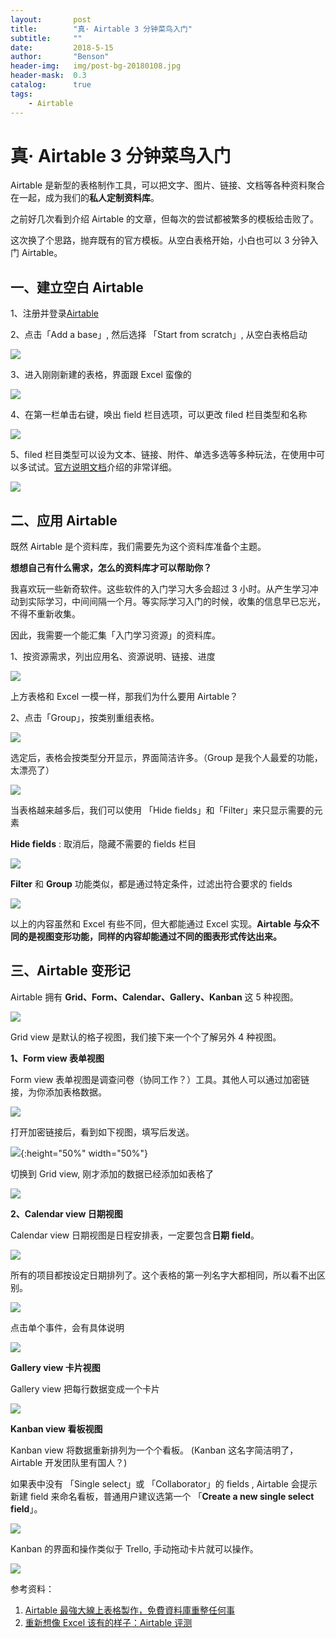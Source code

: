 ```yaml
---
layout:       post
title:        "真· Airtable 3 分钟菜鸟入门"
subtitle:     ""
date:         2018-5-15
author:       "Benson"
header-img:   img/post-bg-20180108.jpg
header-mask:  0.3
catalog:      true
tags:
    - Airtable
---
```

# 真· Airtable 3 分钟菜鸟入门

Airtable 是新型的表格制作工具，可以把文字、图片、链接、文档等各种资料聚合在一起，成为我们的**私人定制资料库**。

之前好几次看到介绍 Airtable 的文章，但每次的尝试都被繁多的模板给击败了。

这次换了个思路，抛弃既有的官方模板。从空白表格开始，小白也可以 3 分钟入门 Airtable。



## 一、建立空白 Airtable 

1、注册并登录[Airtable](https://airtable.com/)

2、点击「Add a base」, 然后选择 「Start from scratch」, 从空白表格启动

![](http://tc.seoipo.com/20180524095238.png)

3、进入刚刚新建的表格，界面跟 Excel 蛮像的

![](http://tc.seoipo.com/20180524095557.png)

4、在第一栏单击右键，唤出 field 栏目选项，可以更改 filed 栏目类型和名称

![](http://tc.seoipo.com/20180524095935.png)

5、filed 栏目类型可以设为文本、链接、附件、单选多选等多种玩法，在使用中可以多试试。[官方说明文档](https://support.airtable.com/hc/en-us/articles/203229705)介绍的非常详细。

![](http://tc.seoipo.com/20180524100437.png)



## 二、应用 Airtable 

既然 Airtable 是个资料库，我们需要先为这个资料库准备个主题。

**想想自己有什么需求，怎么的资料库才可以帮助你？**

我喜欢玩一些新奇软件。这些软件的入门学习大多会超过 3 小时。从产生学习冲动到实际学习，中间间隔一个月。等实际学习入门的时候，收集的信息早已忘光，不得不重新收集。

因此，我需要一个能汇集「入门学习资源」的资料库。

1、按资源需求，列出应用名、资源说明、链接、进度

![](http://tc.seoipo.com/20180524102247.png)

上方表格和 Excel 一模一样，那我们为什么要用 Airtable？

2、点击「Group」，按类别重组表格。

![](http://tc.seoipo.com/20180524102641.png)

选定后，表格会按类型分开显示，界面简洁许多。（Group 是我个人最爱的功能，太漂亮了）

![](http://tc.seoipo.com/20180524102740.png)

当表格越来越多后，我们可以使用 「Hide fields」和「Filter」来只显示需要的元素

**Hide fields** : 取消后，隐藏不需要的 fields 栏目 

![](http://tc.seoipo.com/20180524104251.png)

**Filter** 和 **Group** 功能类似，都是通过特定条件，过滤出符合要求的 fields

![](http://tc.seoipo.com/20180524105035.png)

以上的内容虽然和 Excel 有些不同，但大都能通过 Excel 实现。**Airtable 与众不同的是视图变形功能，同样的内容却能通过不同的图表形式传达出来。**



## 三、Airtable 变形记

Airtable 拥有 **Grid、Form、Calendar、Gallery、Kanban** 这 5 种视图。

![](http://tc.seoipo.com/20180524110129.png)

Grid view 是默认的格子视图，我们接下来一个个了解另外 4 种视图。



**1、Form view 表单视图**

Form view 表单视图是调查问卷（协同工作？）工具。其他人可以通过加密链接，为你添加表格数据。

![](http://tc.seoipo.com/20180524112225.png)

打开加密链接后，看到如下视图，填写后发送。

![](http://tc.seoipo.com/20180524112534.png){:height="50%" width="50%"}

切换到 Grid view, 刚才添加的数据已经添加如表格了

![](http://tc.seoipo.com/20180524112659.png)



**2、Calendar view 日期视图**

Calendar view 日期视图是日程安排表，一定要包含**日期 field**。

![](http://tc.seoipo.com/20180524111028.png)

所有的项目都按设定日期排列了。这个表格的第一列名字大都相同，所以看不出区别。

![](http://tc.seoipo.com/20180524111455.png)

点击单个事件，会有具体说明

![](http://tc.seoipo.com/20180524111716.png)



**Gallery view 卡片视图**

Gallery view 把每行数据变成一个卡片

![](http://tc.seoipo.com/20180524113003.png)



**Kanban view 看板视图**

Kanban view 将数据重新排列为一个个看板。 (Kanban 这名字简洁明了，Airtable 开发团队里有国人？) 

如果表中没有 「Single select」或 「Collaborator」的 fields , Airtable 会提示新建 field 来命名看板，普通用户建议选第一个 「**Create a new single select field**」。

![](http://tc.seoipo.com/20180524113513.png)

Kanban 的界面和操作类似于 Trello, 手动拖动卡片就可以操作。

![](http://tc.seoipo.com/20180524114139.png)



参考资料：

1. [Airtable 最強大線上表格製作，免費資料庫重整任何事](http://www.playpcesor.com/2016/06/airtable.html)
2. [重新想像 Excel 该有的样子：Airtable 评测](https://sspai.com/post/36402)
